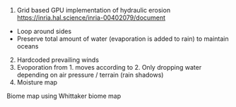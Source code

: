 1. Grid based GPU implementation of hydraulic erosion https://inria.hal.science/inria-00402079/document

- Loop around sides
- Preserve total amount of water (evaporation is added to rain) to maintain oceans

2. Hardcoded prevailing winds
3. Evoporation from 1. moves according to 2. Only dropping water depending on air pressure / terrain (rain shadows)
4. Moisture map

Biome map using Whittaker biome map
